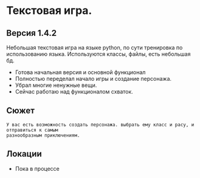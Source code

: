 # Текстовая игра.
## Версия 1.4.2
Небольшая текстовая игра на языке python, по сути тренировка по использованию языка. Используются классы, файлы, есть небольшая бд. 
- Готова начальная версия и основной функционал
- Полностью переделал начало игры и создание персонажа.
- Убрал многие ненужные вещи.
- Сейчас работаю над функционалом схваток.
  
## Сюжет

    У вас есть возможность создать персонажа. выбрать ему класс и расу, и отправиться к самым
    разнообразным приключениям.

## Локации 

- Пока в процессе